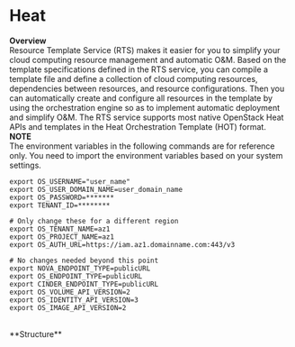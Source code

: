 # Heat

**Overview**  <br/>
Resource Template Service (RTS) makes it easier for you to simplify your cloud computing resource management and automatic O&M. Based on the template specifications defined in the RTS service, you can compile a template file and define a collection of cloud computing resources, dependencies between resources, and resource configurations. Then you can automatically create and configure all resources in the template by using the orchestration engine so as to implement automatic deployment and simplify O&M. The RTS service supports most native OpenStack Heat APIs and templates in the Heat Orchestration Template (HOT) format.
<br/>
**NOTE**
<br/>
The environment variables in the following commands are for reference only. You need to import the environment variables based on your system settings.
<br/>
```
export OS_USERNAME="user_name" 
export OS_USER_DOMAIN_NAME=user_domain_name 
export OS_PASSWORD=******* 
export TENANT_ID=********

# Only change these for a different region
export OS_TENANT_NAME=az1 
export OS_PROJECT_NAME=az1 
export OS_AUTH_URL=https://iam.az1.domainname.com:443/v3

# No changes needed beyond this point
export NOVA_ENDPOINT_TYPE=publicURL 
export OS_ENDPOINT_TYPE=publicURL 
export CINDER_ENDPOINT_TYPE=publicURL 
export OS_VOLUME_API_VERSION=2 
export OS_IDENTITY_API_VERSION=3 
export OS_IMAGE_API_VERSION=2
```
<br/>
**Structure**
<br/>

<br/>

